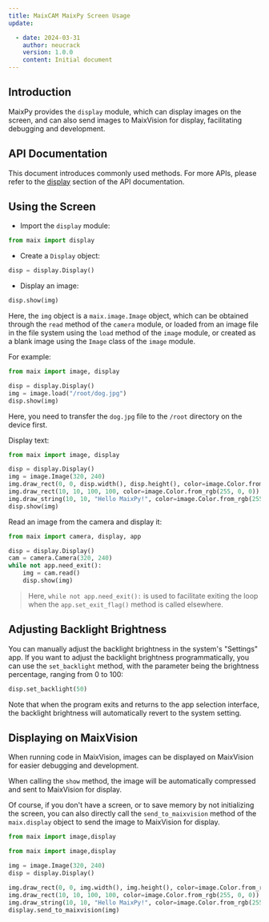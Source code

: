 ```yaml
---
title: MaixCAM MaixPy Screen Usage
update:

  - date: 2024-03-31
    author: neucrack
    version: 1.0.0
    content: Initial document
---
```

## Introduction

MaixPy provides the `display` module, which can display images on the screen, and can also send images to MaixVision for display, facilitating debugging and development.

## API Documentation

This document introduces commonly used methods. For more APIs, please refer to the [display](/api/maix/display.html) section of the API documentation.

## Using the Screen

* Import the `display` module:
```python
from maix import display
```

* Create a `Display` object:
```python
disp = display.Display()
```

* Display an image:
```python
disp.show(img)
```

Here, the `img` object is a `maix.image.Image` object, which can be obtained through the `read` method of the `camera` module, or loaded from an image file in the file system using the `load` method of the `image` module, or created as a blank image using the `Image` class of the `image` module.

For example:
```python
from maix import image, display

disp = display.Display()
img = image.load("/root/dog.jpg")
disp.show(img)
```
Here, you need to transfer the `dog.jpg` file to the `/root` directory on the device first.

Display text:
```python
from maix import image, display

disp = display.Display()
img = image.Image(320, 240)
img.draw_rect(0, 0, disp.width(), disp.height(), color=image.Color.from_rgb(255, 0, 0), thickness=-1)
img.draw_rect(10, 10, 100, 100, color=image.Color.from_rgb(255, 0, 0))
img.draw_string(10, 10, "Hello MaixPy!", color=image.Color.from_rgb(255, 255, 255))
disp.show(img)
```

Read an image from the camera and display it:
```python
from maix import camera, display, app

disp = display.Display()
cam = camera.Camera(320, 240)
while not app.need_exit():
    img = cam.read()
    disp.show(img)
```

> Here, `while not app.need_exit():` is used to facilitate exiting the loop when the `app.set_exit_flag()` method is called elsewhere.

## Adjusting Backlight Brightness

You can manually adjust the backlight brightness in the system's "Settings" app. If you want to adjust the backlight brightness programmatically, you can use the `set_backlight` method, with the parameter being the brightness percentage, ranging from 0 to 100:
```python
disp.set_backlight(50)
```

Note that when the program exits and returns to the app selection interface, the backlight brightness will automatically revert to the system setting.

## Displaying on MaixVision

When running code in MaixVision, images can be displayed on MaixVision for easier debugging and development.

When calling the `show` method, the image will be automatically compressed and sent to MaixVision for display.

Of course, if you don't have a screen, or to save memory by not initializing the screen, you can also directly call the `send_to_maixvision` method of the `maix.display` object to send the image to MaixVision for display.
```python
from maix import image,display

from maix import image,display

img = image.Image(320, 240)
disp = display.Display()

img.draw_rect(0, 0, img.width(), img.height(), color=image.Color.from_rgb(255, 0, 0), thickness=-1)
img.draw_rect(10, 10, 100, 100, color=image.Color.from_rgb(255, 0, 0))
img.draw_string(10, 10, "Hello MaixPy!", color=image.Color.from_rgb(255, 255, 255))
display.send_to_maixvision(img)
```
